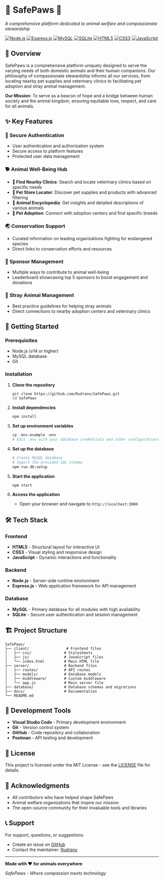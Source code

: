 # 🐾 SafePaws 🐾

*A comprehensive platform dedicated to animal welfare and compassionate stewardship*

[![Node.js](https://img.shields.io/badge/Node.js-339933?style=for-the-badge&logo=nodedotjs&logoColor=white)](https://nodejs.org/)
[![Express.js](https://img.shields.io/badge/Express.js-000000?style=for-the-badge&logo=express&logoColor=white)](https://expressjs.com/)
[![MySQL](https://img.shields.io/badge/MySQL-4479A1?style=for-the-badge&logo=mysql&logoColor=white)](https://www.mysql.com/)
[![SQLite](https://img.shields.io/badge/SQLite-003B57?style=for-the-badge&logo=sqlite&logoColor=white)](https://www.sqlite.org/)
[![HTML5](https://img.shields.io/badge/HTML5-E34F26?style=for-the-badge&logo=html5&logoColor=white)](https://developer.mozilla.org/en-US/docs/Web/HTML)
[![CSS3](https://img.shields.io/badge/CSS3-1572B6?style=for-the-badge&logo=css3&logoColor=white)](https://developer.mozilla.org/en-US/docs/Web/CSS)
[![JavaScript](https://img.shields.io/badge/JavaScript-F7DF1E?style=for-the-badge&logo=javascript&logoColor=black)](https://developer.mozilla.org/en-US/docs/Web/JavaScript)

## 🌟 Overview

SafePaws is a comprehensive platform uniquely designed to serve the varying needs of both domestic animals and their human companions. Our philosophy of compassionate stewardship informs all our services, from locating nearby pet supplies and veterinary clinics to facilitating pet adoption and stray animal management.

**Our Mission**: To serve as a beacon of hope and a bridge between human society and the animal kingdom, ensuring equitable love, respect, and care for all animals.

## ✨ Key Features

### 🔐 **Secure Authentication**
- User authentication and authorization system
- Secure access to platform features
- Protected user data management

### 🐕 **Animal Well-Being Hub**
- **🏥 Find Nearby Clinics**: Search and locate veterinary clinics based on specific needs
- **🛒 Pet Store Locator**: Discover pet supplies and products with advanced filtering
- **📘 Animal Encyclopedia**: Get insights and detailed descriptions of various animals
- **🏡 Pet Adoption**: Connect with adoption centers and find specific breeds

### 🌏 **Conservation Support**
- Curated information on leading organizations fighting for endangered species
- Direct links to conservation efforts and resources

### 💸 **Sponsor Management**
- Multiple ways to contribute to animal well-being
- Leaderboard showcasing top 5 sponsors to boost engagement and donations

### 🐾 **Stray Animal Management**
- Best practice guidelines for helping stray animals
- Direct connections to nearby adoption centers and veterinary clinics

## 🚀 Getting Started

### Prerequisites

- Node.js (v14 or higher)
- MySQL database
- Git

### Installation

1. **Clone the repository**
   ```bash
   git clone https://github.com/Rudranx/SafePaws.git
   cd SafePaws
   ```

2. **Install dependencies**
   ```bash
   npm install
   ```

3. **Set up environment variables**
   ```bash
   cp .env.example .env
   # Edit .env with your database credentials and other configurations
   ```

4. **Set up the database**
   ```bash
   # Create MySQL database
   # Import the provided SQL schema
   npm run db:setup
   ```

5. **Start the application**
   ```bash
   npm start
   ```

6. **Access the application**
   - Open your browser and navigate to `http://localhost:3000`

## 🛠️ Tech Stack

### **Frontend**
- **HTML5** - Structural layout for interactive UI
- **CSS3** - Visual styling and responsive design
- **JavaScript** - Dynamic interactions and functionality

### **Backend**
- **Node.js** - Server-side runtime environment
- **Express.js** - Web application framework for API management

### **Database**
- **MySQL** - Primary database for all modules with high availability
- **SQLite** - Secure user authentication and session management

## 🏗️ Project Structure

```
SafePaws/
├── client/                 # Frontend files
│   ├── css/               # Stylesheets
│   ├── js/                # JavaScript files
│   └── index.html         # Main HTML file
├── server/                # Backend files
│   ├── routes/            # API routes
│   ├── models/            # Database models
│   ├── middleware/        # Custom middleware
│   └── app.js             # Main server file
├── database/              # Database schemas and migrations
├── docs/                  # Documentation
└── README.md
```

## 🔧 Development Tools

- **Visual Studio Code** - Primary development environment
- **Git** - Version control system
- **GitHub** - Code repository and collaboration
- **Postman** - API testing and development


## 📄 License

This project is licensed under the MIT License - see the [LICENSE](LICENSE) file for details.

## 🙏 Acknowledgments

- All contributors who have helped shape SafePaws
- Animal welfare organizations that inspire our mission
- The open-source community for their invaluable tools and libraries

## 📞 Support

For support, questions, or suggestions:
- Create an issue on [GitHub](https://github.com/Rudranx/SafePaws/issues)
- Contact the maintainer: [Rudranx](https://github.com/Rudranx)

---

**Made with ❤️ for animals everywhere**

*SafePaws - Where compassion meets technology*
